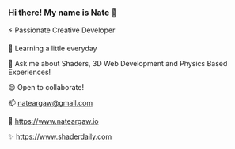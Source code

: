 ### Hi there! My name is Nate 👋

⚡ Passionate Creative Developer

🌱 Learning a little everyday

💬 Ask me about Shaders, 3D Web Development and Physics Based Experiences!

😄 Open to collaborate!

📫 nateargaw@gmail.com

🔭 https://www.nateargaw.io

✨ https://www.shaderdaily.com

<!--
**nargaw/nargaw** is a ✨ _special_ ✨ repository because its `README.md` (this file) appears on your GitHub profile.

Here are some ideas to get you started:

- 🔭 I’m currently working on ...
- 🌱 I’m currently learning ...
- 👯 I’m looking to collaborate on ...
- 🤔 I’m looking for help with ...
- 💬 Ask me about ...
- 📫 How to reach me: ...
- 😄 Pronouns: ...
- ⚡ Fun fact: ...
-->
